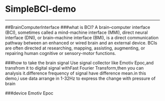 # SimpleBCI-demo

---

##BrainComputerInterface
###what is BCI?
   A brain–computer interface (BCI), sometimes called a mind-machine interface (MMI), direct neural interface (DNI), or brain–machine interface (BMI), is a direct communication pathway between an enhanced or wired brain and an external device. BCIs are often directed at researching, mapping, assisting, augmenting, or repairing human cognitive or sensory-motor functions.

###how to take the brain signal
   Use signal collector like Emotiv Epoc,and transfrom it to digital signal withFast Fourier Transform,then you can analysis it.difference frequency of signal have difference mean.in this demo,i use data arrange in 1-32Hz to express the change with pressure of brain 

###device
   Emotiv Epoc
